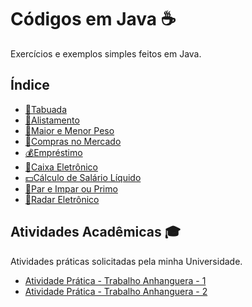 # Códigos em Java ☕

Exercícios e exemplos simples feitos em Java.

## Índice

- [🧮Tabuada](https://github.com/gabriel-alex279/Java/commit/9a9ef42319a59dee0a0b433f9e62d707d4117d03)
- [🏅Alistamento](https://github.com/gabriel-alex279/Java/commit/eb8faef5c33f9161c90762440099770edda26474)
- [💪Maior e Menor Peso](https://github.com/gabriel-alex279/Java/commit/be997106150de5371ef8248e7fc0a5a4473c7862)
- [🏦Compras no Mercado](https://github.com/gabriel-alex279/Java/commit/09573d35ed22a10e713b9745cd0ed7eb6601f5c1)
- [💰Empréstimo](https://github.com/gabriel-alex279/Java/commit/189dddcb8584d1111013683e5b8d7cd8d49f507d)
- [🏧Caixa Eletrônico](https://github.com/gabriel-alex279/Java/commit/a5828563171da36af5934de0a3590228d1f20d4f)
- [💵Cálculo de Salário Líquido](https://github.com/gabriel-alex279/Java/blob/main/C%C3%A1lculo%20de%20Sal%C3%A1rio%20L%C3%ADquido)
- [🔢Par e Impar ou Primo](https://github.com/gabriel-alex279/Java/commit/b9b2d0b80bde8c81f7b13a26595dc63705e22f67)
- [🚗Radar Eletrônico](https://github.com/gabriel-alex279/Java/commit/fadf56b6d98c49be611c1db36eab87be6ae71a68)
  
## Atividades Acadêmicas 🎓

Atividades práticas solicitadas pela minha Universidade.

- [Atividade Prática - Trabalho Anhanguera - 1](https://github.com/gabriel-alex279/Java/commit/9f3bdb1e005021fe30946789614a262678f6e5ea)
- [Atividade Prática - Trabalho Anhanguera - 2](https://github.com/gabriel-alex279/Java/commit/c2beb6a26114215fea6aac73909cdfc2716f2387)
